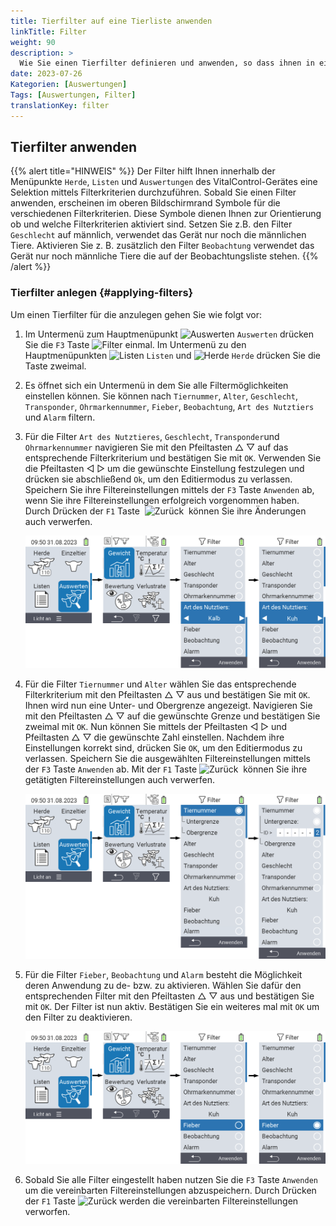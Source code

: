 ```yaml
---
title: Tierfilter auf eine Tierliste anwenden
linkTitle: Filter
weight: 90
description: >
  Wie Sie einen Tierfilter definieren und anwenden, so dass ihnen in einer Liste nur eine Teilmenge der auf dem Gerät vorhandenen Tiere angezeigt wird.
date: 2023-07-26
Kategorien: [Auswertungen]
Tags: [Auswertungen, Filter]
translationKey: filter
---
```

## Tierfilter anwenden
{{% alert title="HINWEIS" %}}
Der Filter hilft Ihnen innerhalb der Menüpunkte `Herde`, `Listen` und `Auswertungen` des VitalControl-Gerätes eine Selektion mittels Filterkriterien durchzuführen. Sobald Sie einen Filter anwenden, erscheinen im oberen Bildschirmrand Symbole für die verschiedenen Filterkriterien. Diese Symbole dienen Ihnen zur Orientierung ob und welche Filterkriterien aktiviert sind. Setzen Sie z.B. den Filter `Geschlecht` auf männlich, verwendet das Gerät nur noch die männlichen Tiere. Aktivieren Sie z. B. zusätzlich den Filter `Beobachtung` verwendet das Gerät nur noch männliche Tiere die auf der Beobachtungsliste stehen.
{{% /alert %}}

### Tierfilter anlegen {#applying-filters}

Um einen Tierfilter für die anzulegen gehen Sie wie folgt vor:

1. Im Untermenü zum Hauptmenüpunkt <img src="/icons/main/evaluation.svg" width="50" align="bottom" alt="Auswerten" /> `Auswerten` drücken Sie die `F3` Taste <img src="/icons/footer/filter.svg" width="25" align="bottom" alt="Filter" /> einmal. Im Untermenü zu den Hauptmenüpunkten <img src="/icons/main/lists.svg" width="28" align="bottom" alt="Listen" /> `Listen` und <img src="/icons/main/herd.svg" width="60" align="bottom" alt="Herde" /> `Herde` drücken Sie die Taste zweimal.

2. Es öffnet sich ein Untermenü in dem Sie alle Filtermöglichkeiten einstellen können. Sie können nach `Tiernummer`, `Alter`, `Geschlecht`, `Transponder`, `Ohrmarkennummer`, `Fieber`, `Beobachtung`, `Art des Nutztiers` und `Alarm` filtern.

3. Für die Filter `Art des Nutztieres`, `Geschlecht`, `Transponder`und `Ohrmarkennummer` navigieren Sie mit den Pfeiltasten △ ▽ auf das entsprechende Filterkriterium und bestätigen Sie mit `OK`. Verwenden Sie die Pfeiltasten ◁ ▷ um die gewünschte Einstellung festzulegen und drücken sie abschließend `Ok`, um den Editiermodus zu verlassen. Speichern Sie ihre Filtereinstellungen mittels der `F3` Taste `Anwenden` ab, wenn Sie ihre Filtereinstellungen erfolgreich vorgenommen haben. Durch Drücken der `F1` Taste &nbsp;<img src="/icons/footer/exit.svg" width="25" align="bottom" alt="Zurück" />&nbsp; können Sie ihre Änderungen auch verwerfen.

   ![VitalControl: Menüfolge Auswertungen Filter einstellen](bilder/filter3.png "Filter einstellen")

4. Für die Filter `Tiernummer` und `Alter` wählen Sie das entsprechende Filterkriterium mit den Pfeiltasten △ ▽ aus und bestätigen Sie mit `OK`. Ihnen wird nun eine Unter- und Obergrenze angezeigt. Navigieren Sie mit den Pfeiltasten △ ▽ auf die gewünschte Grenze und bestätigen Sie zweimal mit `OK`. Nun können Sie mittels der Pfeiltasten ◁ ▷  und Pfeiltasten △ ▽ die gewünschte Zahl einstellen. Nachdem ihre Einstellungen korrekt sind, drücken Sie `OK`, um den Editiermodus zu verlassen. Speichern Sie die ausgewählten Filtereinstellungen mittels der `F3` Taste `Anwenden` ab. Mit der `F1` Taste <img src="/icons/footer/exit.svg" width="25" align="bottom" alt="Zurück" />&nbsp; können Sie ihre getätigten Filtereinstellungen auch verwerfen.

   ![VitalControl: Menüfolge Auswertungen Filter einstellen](bilder/filter1.png "Filter einstellen")

5. Für die Filter `Fieber`, `Beobachtung` und `Alarm` besteht die Möglichkeit deren Anwendung zu de- bzw. zu aktivieren. Wählen Sie dafür den entsprechenden Filter mit den Pfeiltasten △ ▽ aus und bestätigen Sie mit `OK`. Der Filter ist nun aktiv. Bestätigen Sie ein weiteres mal mit `OK` um den Filter zu deaktivieren.

   ![VitalControl: Menüfolge Auswertungen Filter einstellen](bilder/filter2.png "Filter einstellen")

6. Sobald Sie alle Filter eingestellt haben nutzen Sie die `F3` Taste `Anwenden` um die vereinbarten Filtereinstellungen abzuspeichern. Durch Drücken der `F1` Taste <img src="/icons/footer/exit.svg" width="25" align="bottom" alt="Zurück" /> werden die vereinbarten Filtereinstellungen verworfen.
